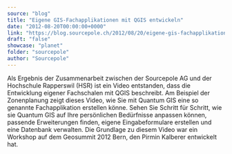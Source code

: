 ```yaml
---
source: "blog"
title: "Eigene GIS-Fachapplikationen mit QGIS entwickeln"
date: "2012-08-20T00:00:00+0000"
link: "https://blog.sourcepole.ch/2012/08/20/eigene-gis-fachapplikationen-mit-qgis-entwickeln/"
draft: "false"
showcase: "planet"
folder: "sourcepole"
author: "Sourcepole"
---
```


Als Ergebnis der Zusammenarbeit zwischen der Sourcepole AG und der Hochschule Rapperswil (HSR) ist ein Video entstanden, dass die Entwicklung eigener Fachschalen mit QGIS beschreibt.
Am Beispiel der Zonenplanung zeigt dieses Video, wie Sie mit Quantum GIS eine so genannte Fachapplikation erstellen könne. Sehen Sie Schritt für Schritt, wie sie Quantum GIS auf Ihre persönlichen Bedürfnisse anpassen können, passende Erweiterungen finden, eigene Eingabeformulare erstellen und eine Datenbank verwalten.
Die Grundlage zu diesem Video war ein Workshop auf dem Geosummit 2012 Bern, den Pirmin Kalberer entwickelt hat.
